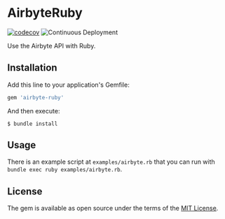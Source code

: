 # AirbyteRuby

[![codecov](https://codecov.io/gh/Quentinchampenois/airbyte-ruby/graph/badge.svg?token=OCNNZRG0PR)](https://codecov.io/gh/Quentinchampenois/airbyte-ruby)
![Continuous Deployment](https://github.com/quentinchampenois/airbyte-ruby/actions/workflows/main.yml/badge.svg)

Use the Airbyte API with Ruby.

## Installation

Add this line to your application's Gemfile:

```ruby
gem 'airbyte-ruby'
```

And then execute:

    $ bundle install

## Usage

There is an example script at `examples/airbyte.rb` that you can run with `bundle exec ruby examples/airbyte.rb`.

## License

The gem is available as open source under the terms of the [MIT License](https://opensource.org/licenses/MIT).

